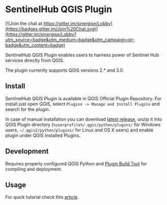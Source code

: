 # SentinelHub QGIS Plugin
[![Join the chat at https://gitter.im/sinergise/Lobby](https://badges.gitter.im/Join%20Chat.svg)](https://gitter.im/sinergise/Lobby?utm_source=badge&utm_medium=badge&utm_campaign=pr-badge&utm_content=badge)

SentinelHub QGIS Plugin enables users to harness power of Sentinel Hub services directly from QGIS.

The plugin currently supports QGIS versions 2.* and 3.0.

## Install

SentinelHub QGIS Plugin is available in QGIS Official Plugin Repository. For install just open QGIS, select `Plugins -> Manage and Install Plugins` and search for the plugin.

In case of manual installation you can download [latest release](https://github.com/sinergise/qgis_sentinel_hub/releases/latest), unzip it into QGIS Plugin directory (`%userprofile%/.qgis/python/plugins/` for Windows users, `~/.qgis2/python/plugins/` for Linux and OS X users) and enable plugin under QGIS Installed Plugins.

## Development

Requires properly configured QGIS Python and [Plugin Build Tool](http://g-sherman.github.io/plugin_build_tool/) for compiling and deployment.

## Usage

For quick tutorial check this [article](https://medium.com/sentinel-hub/control-sentinel-hub-from-within-qgis-2a83eb7f13db).
